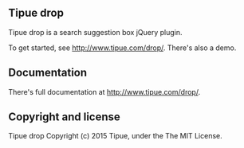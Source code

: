 Tipue drop
------------

Tipue drop is a search suggestion box jQuery plugin.

To get started, see <http://www.tipue.com/drop/>. There's also a demo.

Documentation
-------------

There's full documentation at <http://www.tipue.com/drop/>.

Copyright and license
---------------------

Tipue drop Copyright (c) 2015 Tipue, under the The MIT License.



